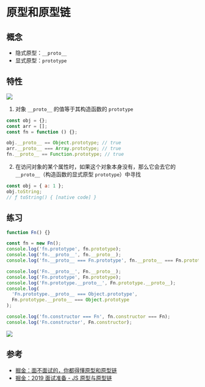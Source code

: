 # 原型和原型链

## 概念

- 隐式原型：`__proto__`
- 显式原型：`prototype`

## 特性

![](https://limy-1309594960.cos.ap-beijing.myqcloud.com/202305231454088.png)

1. 对象 `__proto__` 的值等于其构造函数的 `prototype`

```js
const obj = {};
const arr = [];
const fn = function () {};

obj.__proto__ == Object.prototype; // true
arr.__proto__ === Array.prototype; // true
fn.__proto__ == Function.prototype; // true
```

2. 在访问对象的某个属性时，如果这个对象本身没有，那么它会去它的 `__proto__`（构造函数的显式原型 `prototype`）中寻找

```js
const obj = { a: 1 };
obj.toString;
// ƒ toString() { [native code] }
```

## 练习

```js
function Fn() {}

const fn = new Fn();
console.log('fn.prototype', fn.prototype);
console.log('fn.__proto__', fn.__proto__);
console.log('fn.__proto__ === Fn.prototype', fn.__proto__ === Fn.prototype);

console.log('Fn.__proto__', Fn.__proto__);
console.log('Fn.prototype', Fn.prototype);
console.log('Fn.prototype.__proto__', Fn.prototype.__proto__);
console.log(
  'Fn.prototype.__proto__ === Object.prototype',
  Fn.prototype.__proto__ === Object.prototype
);

console.log('fn.constructor === Fn', fn.constructor === Fn);
console.log('Fn.constructor', Fn.constructor);
```

![](https://limy-1309594960.cos.ap-beijing.myqcloud.com/202304242313107.png)

## 参考

- [掘金：面不面试的，你都得懂原型和原型链](https://juejin.cn/post/6934498361475072014)
- [掘金：2019 面试准备 - JS 原型与原型链](https://juejin.cn/post/6844903782229213197)
